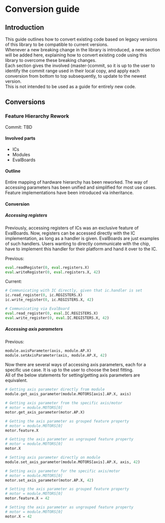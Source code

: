 # Conversion guide

## Introduction

This guide outlines how to convert existing code based on legacy versions of this
library to be compatible to current versions.  
Whenever a new breaking change in the library is introduced, a new section
will be added here, explaining how to convert existing code using this library
to overcome these breaking changes.  
Each section gives the involved (master-)commit, so it is up to the user to identify
the commit range used in their local copy, and apply each conversion from bottom to top
subsequently, to update to the newest version.  
This is not intended to be used as a guide for entirely new code.

## Conversions

### Feature Hierarchy Rework

Commit: TBD

#### Involved parts

- ICs
- Modules
- EvalBoards

#### Outline

Entire mapping of hardware hierarchy has been reworked. The way of accessing parameters
has been unified and simplified for most use cases. Feature implementations have
been introduced via inheritance.

#### Conversion

##### Accessing registers

Previously, accessing registers of ICs was an exclusive feature of EvalBoards.
Now, registers can be accessed directly with the IC implementation, as long as
a handler is given. EvalBoards are just examples of such handlers. Users wanting
to directly communicate with the chip, have to implement this handler for their
platform and hand it over to the IC.

Previous:

```Python
eval.readRegister(0, eval.registers.X)
eval.writeRegister(0, eval.registers.X, 42)
```

Current:

```Python
# Communicating with IC directly, given that ic.handler is set
ic.read_register(0, ic.REGISTERS.X)
ic.write_register(0, ic.REGISTERS.X, 42)
```

```Python
# Communicating via EvalBoard
eval.read_register(0, eval.IC.REGISTERS.X)
eval.write_register(0, eval.IC.REGISTERS.X, 42)
```

##### Accessing axis parameters

Previous:

```Python
module.axisParameter(axis, module.AP.X)
module.setAxisParameter(axis, module.AP.X, 42)
```

Now there are several ways of accessing axis parameters, each for a specific use case.
It is up to the user to choose the best fitting.  
All of the below statements for setting/getting axis parameters are equivalent.

```Python
# Getting axis parameter directly from module
module.get_axis_parameter(module.MOTORS[axis].AP.X, axis)

# Getting axis parameter from the specific axis/motor
# motor = module.MOTORS[0]
motor.get_axis_parameter(motor.AP.X)

# Getting the axis parameter as grouped feature property
# motor = module.MOTORS[0]
motor.feature.X

# Getting the axis parameter as ungrouped feature property
# motor = module.MOTORS[0]
motor.X
```

```Python
# Setting axis parameter directly on module
module.set_axis_parameter(module.MOTORS[axis].AP.X, axis, 42)

# Setting axis parameter for the specific axis/motor
# motor = module.MOTORS[0]
motor.set_axis_parameter(motor.AP.X, 42)

# Setting the axis parameter as grouped feature property
# motor = module.MOTORS[0]
motor.feature.X = 42

# Setting the axis parameter as ungrouped feature property
# motor = module.MOTORS[0]
motor.X = 42
```

